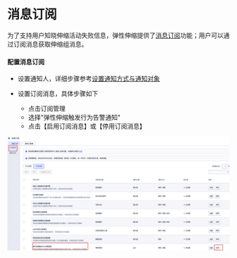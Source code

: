 # 消息订阅

为了支持用户知晓伸缩活动失败信息，弹性伸缩提供了[消息订阅](https://console.ucloud.cn/usns/umsg?tab=topic)功能；用户可以通过订阅消息获取伸缩组消息。

#### 配置消息订阅

* 设置通知人，详细步骤参考[设置通知方式与通知对象](https://docs.ucloud.cn/usns/use/setting)

* 设置订阅消息，具体步骤如下
    - 点击订阅管理
    - 选择"弹性伸缩触发行为告警通知"
    - 点击【启用订阅消息】或【停用订阅消息】

![](/images/message_1.png)
